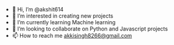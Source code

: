 - 👋 Hi, I’m @akshit614
- 👀 I’m interested in creating new projects
- 🌱 I’m currently learning Machine learning
- 💞️ I’m looking to collaborate on Python and Javascript projects
- 📫 How to reach me akkisingh8266@gmail.com

<!---
akshit614/akshit614 is a ✨ special ✨ repository because its `README.md` (this file) appears on your GitHub profile.
You can click the Preview link to take a look at your changes.
--->
